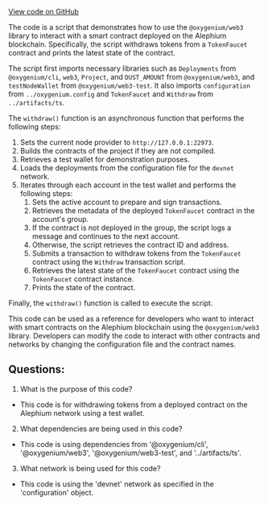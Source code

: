 [View code on GitHub](https://github.com/oxygenium/oxygenium-web3/packages/cli/templates/base/src/token.ts)

The code is a script that demonstrates how to use the `@oxygenium/web3` library to interact with a smart contract deployed on the Alephium blockchain. Specifically, the script withdraws tokens from a `TokenFaucet` contract and prints the latest state of the contract.

The script first imports necessary libraries such as `Deployments` from `@oxygenium/cli`, `web3`, `Project`, and `DUST_AMOUNT` from `@oxygenium/web3`, and `testNodeWallet` from `@oxygenium/web3-test`. It also imports `configuration` from `../oxygenium.config` and `TokenFaucet` and `Withdraw` from `../artifacts/ts`.

The `withdraw()` function is an asynchronous function that performs the following steps:

1. Sets the current node provider to `http://127.0.0.1:22973`.
2. Builds the contracts of the project if they are not compiled.
3. Retrieves a test wallet for demonstration purposes.
4. Loads the deployments from the configuration file for the `devnet` network.
5. Iterates through each account in the test wallet and performs the following steps:
   1. Sets the active account to prepare and sign transactions.
   2. Retrieves the metadata of the deployed `TokenFaucet` contract in the account's group.
   3. If the contract is not deployed in the group, the script logs a message and continues to the next account.
   4. Otherwise, the script retrieves the contract ID and address.
   5. Submits a transaction to withdraw tokens from the `TokenFaucet` contract using the `Withdraw` transaction script.
   6. Retrieves the latest state of the `TokenFaucet` contract using the `TokenFaucet` contract instance.
   7. Prints the state of the contract.

Finally, the `withdraw()` function is called to execute the script.

This code can be used as a reference for developers who want to interact with smart contracts on the Alephium blockchain using the `@oxygenium/web3` library. Developers can modify the code to interact with other contracts and networks by changing the configuration file and the contract names.
## Questions: 
 1. What is the purpose of this code?
- This code is for withdrawing tokens from a deployed contract on the Alephium network using a test wallet.

2. What dependencies are being used in this code?
- This code is using dependencies from '@oxygenium/cli', '@oxygenium/web3', '@oxygenium/web3-test', and '../artifacts/ts'.

3. What network is being used for this code?
- This code is using the 'devnet' network as specified in the 'configuration' object.